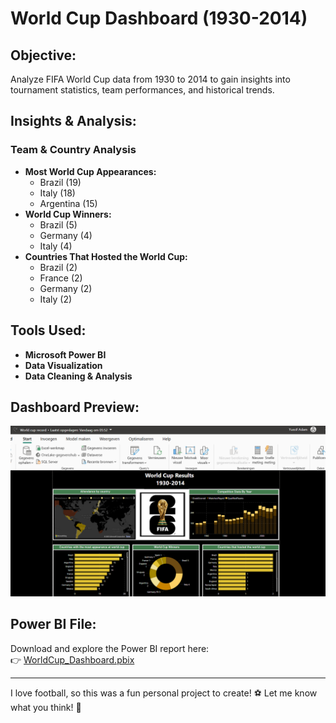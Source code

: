 # World Cup Dashboard (1930-2014)

## Objective:  
Analyze FIFA World Cup data from 1930 to 2014 to gain insights into tournament statistics, team performances, and historical trends.

## Insights & Analysis:

### **Team & Country Analysis**  
- **Most World Cup Appearances:**  
  - Brazil (19)  
  - Italy (18)  
  - Argentina (15)  
- **World Cup Winners:**  
  - Brazil (5)  
  - Germany (4)  
  - Italy (4)  
- **Countries That Hosted the World Cup:**  
  - Brazil (2)  
  - France (2)  
  - Germany (2)  
  - Italy (2)  

## Tools Used:
- **Microsoft Power BI**  
- **Data Visualization**  
- **Data Cleaning & Analysis**  

## Dashboard Preview:
![World Cup Dashboard](https://github.com/YussifAdam1/WorldCup/blob/main/worldcup.png)


## Power BI File:
Download and explore the Power BI report here:  
👉 [WorldCup_Dashboard.pbix]([https://github.com/YussifAdam1/WorldCup-Dashboard/blob/main/WorldCup_Dashboard.pbix](https://github.com/YussifAdam1/WorldCup/blob/main/World%20cup%20record.pbix))

---
I love football, so this was a fun personal project to create! ⚽ Let me know what you think! 🚀  
